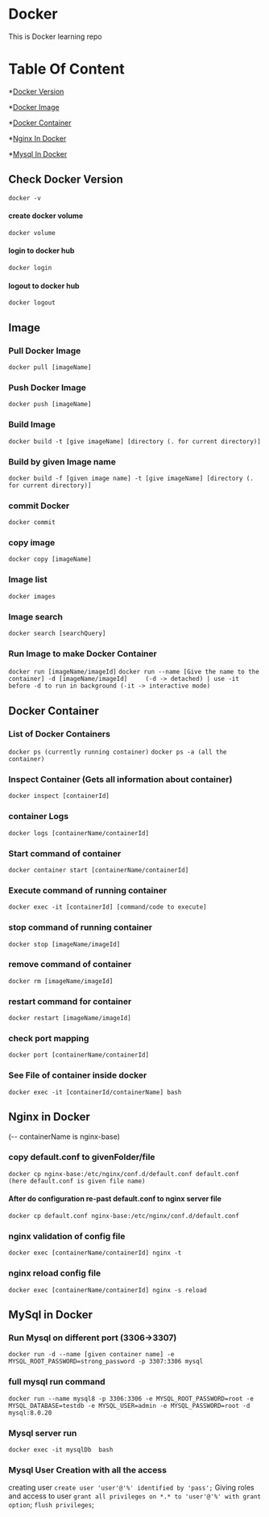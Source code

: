 # Docker
This is Docker learning repo

# Table Of Content
*[Docker Version](#check-docker-version)

*[Docker Image](#image)

*[Docker Container](#docker-container)

*[Nginx In Docker](#nginx-in-docker)

*[Mysql In Docker](#mysql-in-docker)

## Check Docker Version 
 `docker -v`
 
#### create docker volume
`docker volume`

#### login to docker hub
`docker login`

#### logout to docker hub
`docker logout`
## Image

### Pull Docker Image
`docker pull [imageName]`

### Push Docker Image
`docker push [imageName]`

### Build Image
`docker build -t [give imageName] [directory (. for current directory)]`

### Build by given Image name
`docker build -f [given image name] -t [give imageName] [directory (. for current directory)]`

### commit Docker 
`docker commit`

### copy image
`docker copy [imageName]`



### Image list
`docker images`

### Image search
`docker search [searchQuery]`

### Run Image to make Docker Container
`docker run [imageName/imageId]`
`docker run --name [Give the name to the container] -d [imageName/imageId]     (-d -> detached) | use -it before -d to run in background (-it -> interactive mode)`

## Docker Container

### List of Docker Containers
`docker ps (currently running container)`
`docker ps -a (all the container)`

### Inspect Container (Gets all information about container)
`docker inspect [containerId]`

### container Logs
`docker logs [containerName/containerId]`

### Start command of container
`docker container start [containerName/containerId]`

### Execute command of running container
`docker exec -it [containerId] [command/code to execute]`

### stop command of running container
`docker stop [imageName/imageId]`

### remove command of  container
`docker rm [imageName/imageId]`

### restart command for container
`docker restart [imageName/imageId]`

### check port mapping
`docker port [containerName/containerId]`

### See File of container inside docker
`docker exec -it [containerId/containerName] bash`


## Nginx in Docker

(-- containerName is nginx-base)

### copy default.conf to givenFolder/file
`docker cp nginx-base:/etc/nginx/conf.d/default.conf default.conf      (here default.conf is given file name)`

#### After do configuration re-past default.conf to nginx server file 
`docker cp default.conf nginx-base:/etc/nginx/conf.d/default.conf`

### nginx validation of config file
`docker exec [containerName/containerId] nginx -t`

### nginx reload config file
`docker exec [containerName/containerId] nginx -s reload`



## MySql in Docker

### Run Mysql on different port (3306->3307)
 `docker run -d --name [given container name] -e MYSQL_ROOT_PASSWORD=strong_password -p 3307:3306 mysql`

### full mysql run command
```docker run --name mysql8 -p 3306:3306 -e MYSQL_ROOT_PASSWORD=root -e MYSQL_DATABASE=testdb -e MYSQL_USER=admin -e MYSQL_PASSWORD=root -d mysql:8.0.20```

### Mysql server run
`docker exec -it mysqlDb  bash`

### Mysql User Creation with all the access
creating user
`create user 'user'@'%' identified by 'pass';`
Giving roles and access to user
`grant all privileges on *.* to 'user'@'%' with grant option`;
`flush privileges`;
